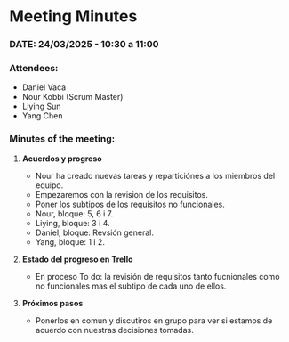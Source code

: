# **Meeting Minutes**  

### **DATE: 24/03/2025 - 10:30 a 11:00**  

### **Attendees:**  
- Daniel Vaca 
- Nour Kobbi  (Scrum Master)
- Liying Sun  
- Yang Chen  

### **Minutes of the meeting:**  

1. **Acuerdos y progreso**  
   - Nour ha creado nuevas tareas y reparticiónes a los miembros del equipo.
   - Empezaremos con la revision de los requisitos.
   - Poner los subtipos de los requisitos no funcionales.
   - Nour, bloque: 5, 6 i 7.
   - Liying, bloque: 3 i 4.
   - Daniel, bloque: Revsión general.
   - Yang, bloque: 1 i 2.  

2. **Estado del progreso en Trello**
   - En proceso To do: la revisión de requisitos tanto fucnionales como no funcionales mas el subtipo de cada uno de ellos.
     
3. **Próximos pasos**  
   - Ponerlos en comun y discutiros en grupo para ver si estamos de acuerdo con nuestras decisiones tomadas.
